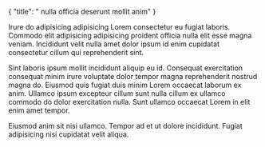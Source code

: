 {
  "title": " nulla officia deserunt mollit anim"
}

Irure do adipisicing adipisicing Lorem consectetur eu fugiat laboris. Commodo elit adipisicing adipisicing proident officia nulla elit esse magna veniam. Incididunt velit nulla amet dolor ipsum id enim cupidatat consectetur cillum qui reprehenderit sint.

Sint laboris ipsum mollit incididunt aliquip eu id. Consequat exercitation consequat minim irure voluptate dolor tempor magna reprehenderit nostrud magna do. Eiusmod quis fugiat duis minim Lorem occaecat laborum ex anim. Ullamco ipsum excepteur cillum sunt nulla cillum ex ullamco commodo do dolor exercitation nulla. Sunt ullamco occaecat Lorem in elit enim amet tempor.

Eiusmod anim sit nisi ullamco. Tempor ad et ut dolore incididunt. Fugiat adipisicing nisi cupidatat velit aliqua.